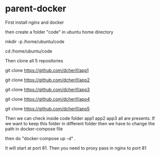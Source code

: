 # parent-docker

First install nginx and docker 

then create a folder "code" in ubuntu home directory

mkdir -p /home/ubuntu/code

cd /home/ubuntu/code

Then clone all 5 repositories

git clone https://github.com/dcherif/app1

git clone https://github.com/dcherif/app2

git clone https://github.com/dcherif/app3

git clone https://github.com/dcherif/app4

git clone https://github.com/dcherif/app5

Then we can check inside code folder app1 app2 app3 all are presents. 
If we want to keep this folder in different folder then we have to change the path in docker-compose file

then do "docker-compose up -d" .

It will start at port 81. Then you need to proxy pass in nginx to port 81
